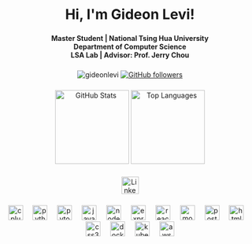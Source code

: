 <h1 align="center">Hi, I'm Gideon Levi! </h1>

###

<h4 align="center">Master Student | National Tsing Hua University<br>Department of Computer Science <br>LSA Lab | Advisor: Prof. Jerry Chou</h4>

###

<div align="center">
  <img src="https://komarev.com/ghpvc/?username=gideonlevi&label=Profile%20views&color=0e75b6&style=flat" alt="gideonlevi" />
  <a href="https://github.com/gideonlevi?tab=followers">
      <img src="https://img.shields.io/github/followers/gideonlevi.svg?style=social&label=Follow" alt="GitHub followers" />
  </a>
</div>

###

<div align="center">
  <img src="https://github-readme-stats.vercel.app/api?username=gideonlevi&show_icons=true&count_private=true&theme=tokyonight&hide_border=false" height="150" alt="GitHub Stats" />
  <img src="https://github-readme-stats.vercel.app/api/top-langs?username=gideonlevi&layout=compact&langs_count=6&theme=tokyonight&hide_border=false&exclude_repo=Tweet-Emotion-Classifier" height="150" alt="Top Languages" />

</div>

###

<div align="center">
  <a href="https://linkedin.com/in/gideon-levi-168362194/" target="_blank">
    <img src="https://img.shields.io/badge/LinkedIn-0077B5?style=for-the-badge&logo=linkedin&logoColor=white" height="35" alt="LinkedIn" />
  </a>
</div>

###

<div align="center">
  <img src="https://cdn.jsdelivr.net/gh/devicons/devicon/icons/cplusplus/cplusplus-original.svg" height="30" alt="cplusplus logo" />
  <img width="12" />
  <img src="https://cdn.jsdelivr.net/gh/devicons/devicon/icons/python/python-original.svg" height="30" alt="python logo" />
  <img width="12" />
  <img src="https://www.vectorlogo.zone/logos/pytorch/pytorch-icon.svg" height="30" alt="pytorch logo" />
  <img width="12" />
  <img src="https://cdn.jsdelivr.net/gh/devicons/devicon/icons/javascript/javascript-original.svg" height="30" alt="javascript logo" />
  <img width="12" />
  <img src="https://cdn.jsdelivr.net/gh/devicons/devicon/icons/nodejs/nodejs-original-wordmark.svg" height="30" alt="nodejs logo" />
  <img width="12" />
  <img src="https://cdn.jsdelivr.net/gh/devicons/devicon/icons/express/express-original-wordmark.svg" height="30" alt="express logo" />
  <img width="12" />
  <img src="https://cdn.jsdelivr.net/gh/devicons/devicon/icons/react/react-original-wordmark.svg" height="30" alt="react logo" />
  <img width="12" />
  <img src="https://cdn.jsdelivr.net/gh/devicons/devicon/icons/mongodb/mongodb-original-wordmark.svg" height="30" alt="mongodb logo" />
  <img width="12" />
  <img src="https://cdn.jsdelivr.net/gh/devicons/devicon/icons/postgresql/postgresql-original-wordmark.svg" height="30" alt="postgresql logo" />
  <img width="12" />
  <img src="https://cdn.jsdelivr.net/gh/devicons/devicon/icons/html5/html5-original-wordmark.svg" height="30" alt="html5 logo" />
  <img width="12" />
  <img src="https://cdn.jsdelivr.net/gh/devicons/devicon/icons/css3/css3-original.svg" height="30" alt="css3 logo" />
  <img width="12" />
  <img src="https://cdn.jsdelivr.net/gh/devicons/devicon/icons/docker/docker-original-wordmark.svg" height="30" alt="docker logo" />
  <img width="12" />
  <img src="https://www.vectorlogo.zone/logos/kubernetes/kubernetes-icon.svg" height="30" alt="kubernetes logo" />
  <img width="12" />
  <img src="https://cdn.jsdelivr.net/gh/devicons/devicon/icons/amazonwebservices/amazonwebservices-original-wordmark.svg" height="30" alt="aws logo" />
</div>
